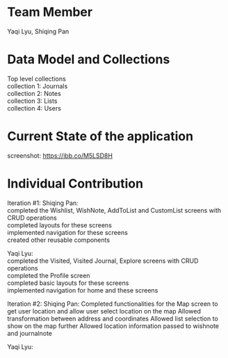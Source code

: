 # Team Member  
Yaqi Lyu, Shiqing Pan  

# Data Model and Collections  
Top level collections  
collection 1: Journals  
collection 2: Notes  
collection 3: Lists  
collection 4: Users  

# Current State of the application
screenshot:
https://ibb.co/M5LSD8H  

# Individual Contribution
Iteration #1:
Shiqing Pan:  
completed the Wishlist, WishNote, AddToList and CustomList screens with CRUD operations  
completed layouts for these screens  
implemented navigation for these screens  
created other reusable components  
    
Yaqi Lyu:  
completed the Visited, Visited Journal, Explore screens with CRUD operations  
completed the Profile screen  
completed basic layouts for these screens  
implemented navigation for home and these screens  

Iteration #2:
Shiqing Pan:
Completed functionalities for the Map screen to get user location and allow user select location on the map
Allowed transformation between address and coordinates
Allowed list selection to show on the map further
Allowed location information passed to wishnote and journalnote

Yaqi Lyu: